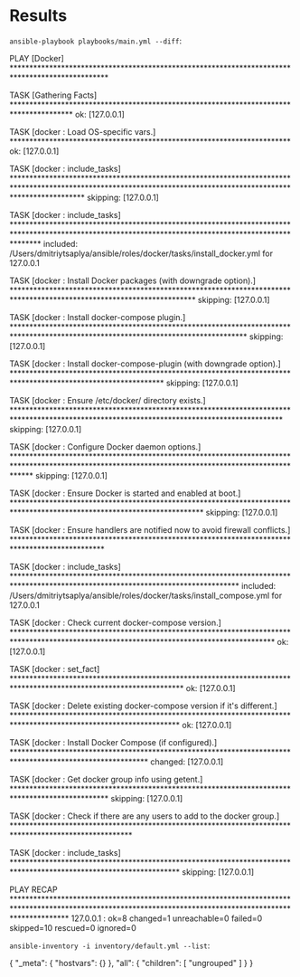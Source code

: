# Results

`ansible-playbook playbooks/main.yml --diff`:

PLAY [Docker] ************************************************************************************************

TASK [Gathering Facts] ***************************************************************************************
ok: [127.0.0.1]

TASK [docker : Load OS-specific vars.] ***********************************************************************
ok: [127.0.0.1]

TASK [docker : include_tasks] *****************************************************************************************************************************************************************
skipping: [127.0.0.1]

TASK [docker : include_tasks] ******************************************************************************************************************************************************
included: /Users/dmitriytsaplya/ansible/roles/docker/tasks/install_docker.yml for 127.0.0.1
 
TASK [docker : Install Docker packages (with downgrade option).] **********************************************************************************************************************
skipping: [127.0.0.1]

TASK [docker : Install docker-compose plugin.] ***********************************************************************************************************************************
skipping: [127.0.0.1]

TASK [docker : Install docker-compose-plugin (with downgrade option).] **************************************************************************************************************
skipping: [127.0.0.1]

TASK [docker : Ensure /etc/docker/ directory exists.] ********************************************************************************************************************************************
skipping: [127.0.0.1]

TASK [docker : Configure Docker daemon options.] ****************************************************************************************************************************************************
skipping: [127.0.0.1]

TASK [docker : Ensure Docker is started and enabled at boot.] ************************************************************************************************************************
skipping: [127.0.0.1]

TASK [docker : Ensure handlers are notified now to avoid firewall conflicts.] ***********************************************************************************************

TASK [docker : include_tasks] *********************************************************************************************************************************
included: /Users/dmitriytsaplya/ansible/roles/docker/tasks/install_compose.yml for 127.0.0.1
 
TASK [docker : Check current docker-compose version.] ******************************************************************************************************************************************
ok: [127.0.0.1]

TASK [docker : set_fact] *******************************************************************************************************************
ok: [127.0.0.1]

TASK [docker : Delete existing docker-compose version if it's different.] ******************************************************************************************************************
ok: [127.0.0.1]

TASK [docker : Install Docker Compose (if configured).] **********************************************************************************************************
changed: [127.0.0.1]

TASK [docker : Get docker group info using getent.] ************************************************************************************************
skipping: [127.0.0.1]

TASK [docker : Check if there are any users to add to the docker group.] ******************************************************************************************************

TASK [docker : include_tasks] ******************************************************************************************************************
skipping: [127.0.0.1]

PLAY RECAP *************************************************************************************************************************************************************
127.0.0.1                  : ok=8    changed=1    unreachable=0    failed=0    skipped=10   rescued=0    ignored=0

`ansible-inventory -i inventory/default.yml --list`:

 {
     "_meta": {
         "hostvars": {}
     },
     "all": {
         "children": [
             "ungrouped"
         ]
     }
 }